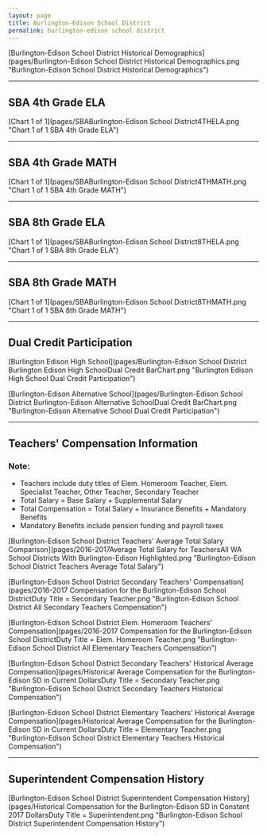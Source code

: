 ```yaml
---
layout: page
title: Burlington-Edison School District
permalink: burlington-edison school district
---
```



[Burlington-Edison School District Historical Demographics](pages/Burlington-Edison School District Historical Demographics.png "Burlington-Edison School District Historical Demographics")

___

## SBA 4th Grade ELA

[Chart 1 of 1](pages/SBABurlington-Edison School District4THELA.png "Chart 1 of 1 SBA 4th Grade ELA")


___

## SBA 4th Grade MATH

[Chart 1 of 1](pages/SBABurlington-Edison School District4THMATH.png "Chart 1 of 1 SBA 4th Grade MATH")


___

## SBA 8th Grade ELA

[Chart 1 of 1](pages/SBABurlington-Edison School District8THELA.png "Chart 1 of 1 SBA 8th Grade ELA")


___

## SBA 8th Grade MATH

[Chart 1 of 1](pages/SBABurlington-Edison School District8THMATH.png "Chart 1 of 1 SBA 8th Grade MATH")


___

## Dual Credit Participation

[Burlington Edison High School](pages/Burlington-Edison School District Burlington Edison High SchoolDual Credit BarChart.png "Burlington Edison High School Dual Credit Participation")

[Burlington-Edison Alternative School](pages/Burlington-Edison School District Burlington-Edison Alternative SchoolDual Credit BarChart.png "Burlington-Edison Alternative School Dual Credit Participation")


___

## Teachers' Compensation Information
### Note:
- Teachers include duty titles of Elem. Homeroom Teacher, Elem. Specialist Teacher, Other Teacher, Secondary Teacher
- Total Salary = Base Salary + Supplemental Salary
- Total Compensation = Total Salary + Insurance Benefits + Mandatory Benefits
- Mandatory Benefits include pension funding and payroll taxes

[Burlington-Edison School District Teachers' Average Total Salary Comparison](pages/2016-2017Average Total Salary for TeachersAll WA School Districts With Burlington-Edison Highlighted.png "Burlington-Edison School District Teachers Average Total Salary")

[Burlington-Edison School District Secondary Teachers' Compensation](pages/2016-2017 Compensation for the Burlington-Edison School DistrictDuty Title = Secondary Teacher.png "Burlington-Edison School District All Secondary Teachers Compensation")

[Burlington-Edison School District Elem. Homeroom Teachers' Compensation](pages/2016-2017 Compensation for the Burlington-Edison School DistrictDuty Title = Elem. Homeroom Teacher.png "Burlington-Edison School District All Elementary Teachers Compensation")

[Burlington-Edison School District Secondary Teachers' Historical Average Compensation](pages/Historical Average Compensation for the Burlington-Edison SD in Current DollarsDuty Title = Secondary Teacher.png "Burlington-Edison School District Secondary Teachers Historical Compensation")

[Burlington-Edison School District Elementary Teachers' Historical Average Compensation](pages/Historical Average Compensation for the Burlington-Edison SD in Current DollarsDuty Title = Elementary Teacher.png "Burlington-Edison School District Elementary Teachers Historical Compensation")


___

## Superintendent Compensation History

[Burlington-Edison School District Superintendent Compensation History](pages/Historical Compensation for the Burlington-Edison SD in Constant 2017 DollarsDuty Title = Superintendent.png "Burlington-Edison School District Superintendent Compensation History")

